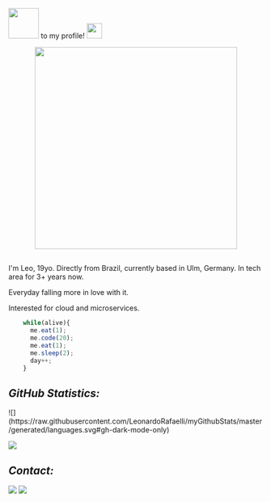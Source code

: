 <img src="https://raw.githubusercontent.com/alexnaiman/alexnaiman/master/resources/welcomeglitch.gif" width="60" style="max-width: 100%;"></a> to my profile! <a target="_blank" rel="noopener noreferrer" href="https://raw.githubusercontent.com/iampavangandhi/iampavangandhi/master/gifs/Hi.gif"><img src="https://raw.githubusercontent.com/iampavangandhi/iampavangandhi/master/gifs/Hi.gif" width="30" style="max-width: 100%;"></a>

<p align="center">
   <img width="400" src="https://gist.githubusercontent.com/vininjr/d29bb07bdadb41e4b0923bc8fa748b1a/raw/88f20c9d749d756be63f22b09f3c4ac570bc5101/programming.gif" />
</p>

##

<p>I'm Leo, 19yo. Directly from Brazil, currently based in Ulm, Germany. In tech area for 3+ years now. </p>
<p>Everyday falling more in love with it.</p>
<p>Interested for cloud and microservices.</p>

```js
    while(alive){
      me.eat(1);
      me.code(20);
      me.eat(1);
      me.sleep(2);
      day++;
    }
```


## *GitHub Statistics:*

<div>
![](https://raw.githubusercontent.com/LeonardoRafaelli/myGithubStats/master/generated/languages.svg#gh-dark-mode-only)

![](https://raw.githubusercontent.com/LeonardoRafaelli/myGithubStats/master/generated/overview.svg#gh-dark-mode-only)
</div>



## *Contact:*

<div> 
  <a href = "mailto:leonardorafaelli@gmail.com" target="_blank"><img src="https://img.shields.io/badge/-Gmail-%23333?style=for-the-badge&logo=gmail&logoColor=white"></a>
  <a href="https://www.linkedin.com/in/leonardo-rafaelli" target="_blank"><img src="https://img.shields.io/badge/-LinkedIn-%230077B5?style=for-the-badge&logo=linkedin&logoColor=white"></a> 
</div>
